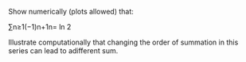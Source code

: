 Show numerically (plots allowed) that:
<p> ∑n≥1(−1)n+1n= ln 2 </p>
Illustrate computationally that changing the order of summation in this series can lead to adifferent sum.
